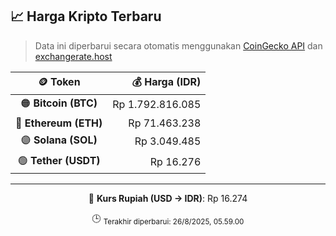 

<!-- HARGA_KRIPTO -->
## 📈 Harga Kripto Terbaru

> Data ini diperbarui secara otomatis menggunakan [CoinGecko API](https://www.coingecko.com/) dan [exchangerate.host](https://exchangerate.host/)

<div align="center">

| 🪙 Token | 💰 Harga (IDR) |
|:------:|---------------:|
| 🟠 **Bitcoin (BTC)**   | Rp 1.792.816.085 |
| 🔵 **Ethereum (ETH)**  | Rp 71.463.238 |
| 🟣 **Solana (SOL)**    | Rp 3.049.485 |
| 🟢 **Tether (USDT)**   | Rp 16.276 |

---

💱 **Kurs Rupiah (USD → IDR)**: Rp 16.274

🕒 <sub>Terakhir diperbarui: 26/8/2025, 05.59.00</sub>

</div>
<!-- /HARGA_KRIPTO -->